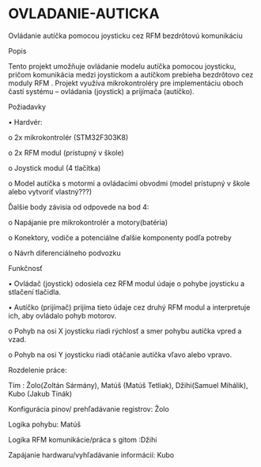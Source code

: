 # OVLADANIE-AUTICKA

Ovládanie autíčka pomocou joysticku cez RFM bezdrôtovú komunikáciu

Popis

Tento projekt umožňuje ovládanie modelu autíčka pomocou joysticku, pričom komunikácia medzi joystickom a autíčkom prebieha bezdrôtovo cez moduly RFM . Projekt využíva mikrokontroléry pre implementáciu oboch častí systému – ovládania (joystick) a prijímača (autíčko).

Požiadavky

• Hardvér:

o 2x mikrokontrolér (STM32F303K8)

o 2x RFM modul (prístupný v škole)

o Joystick modul (4 tlačítka)

o Model autíčka s motormi a ovládacími obvodmi (model prístupný v škole alebo vytvoriť vlastný???)

Ďalšie body závisia od odpovede na bod 4:

o Napájanie pre mikrokontrolér a motory(batéria)

o Konektory, vodiče a potenciálne ďalšie komponenty podľa potreby

o Návrh diferenciálneho podvozku

Funkčnosť

• Ovládač (joystick) odosiela cez RFM modul údaje o pohybe joysticku a stlačení tlačidla.

• Autíčko (prijímač) prijíma tieto údaje cez druhý RFM modul a interpretuje ich, aby ovládalo pohyb motorov.

o Pohyb na osi X joysticku riadi rýchlosť a smer pohybu autíčka vpred a vzad.

o Pohyb na osi Y joysticku riadi otáčanie autíčka vľavo alebo vpravo.

Rozdelenie práce:

Tím : Žolo(Zoltán Sármány), Matúš (Matúš Tetliak), Džihi(Samuel Mihálik), Kubo (Jakub Tinák)

Konfigurácia pinov/ prehľadávanie registrov: Žolo

Logika pohybu: Matúš

Logika RFM komunikácie/práca s gitom :Džihi

Zapájanie hardwaru/vyhľadávanie informácií: Kubo

